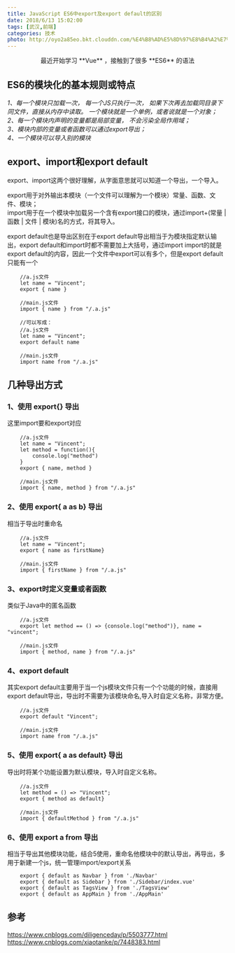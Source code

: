 ```yaml
---
title: JavaScript ES6中export及export default的区别
date: 2018/6/13 15:02:00
tags: [武汉,前端]
categories: 技术
photo: http://oyo2a85eo.bkt.clouddn.com/%E4%B8%AD%E5%8D%97%E8%B4%A2%E7%BB%8F_%E6%99%9A%E9%9C%9E
---
```


<center>最近开始学习 **Vue** ，接触到了很多 **ES6** 的语法</center>
<!-- more -->

## ES6的模块化的基本规则或特点

_1、每一个模块只加载一次， 每一个JS只执行一次， 如果下次再去加载同目录下同文件，直接从内存中读取。 一个模块就是一个单例，或者说就是一个对象；  
2、每一个模块内声明的变量都是局部变量， 不会污染全局作用域；  
3、模块内部的变量或者函数可以通过export导出；  
4、一个模块可以导入别的模块_

## export、import和export default

export、import这两个很好理解，从字面意思就可以知道一个导出，一个导入。

export用于对外输出本模块（一个文件可以理解为一个模块）常量、函数、文件、模块；  
import用于在一个模块中加载另一个含有export接口的模块，通过import+(常量 | 函数 | 文件 | 模块)名的方式，将其导入。

export default也是导出区别在于export default导出相当于为模块指定默认输出，export default和import时都不需要加上大括号，通过import import的就是export default的内容，因此一个文件中export可以有多个，但是export default只能有一个

```
    //a.js文件
    let name = "Vincent";
    export { name }

    //main.js文件
    import { name } from "/.a.js"

    //可以写成：
    //a.js文件
    let name = "Vincent";
    export default name

    //main.js文件
    import name from "/.a.js"
```

## 几种导出方式
### 1、使用 export{} 导出
这里import要和export对应
```
    //a.js文件
    let name = "Vincent";
    let method = function(){
        console.log("method")
    }
    export { name, method }

    //main.js文件
    import { name, method } from "/.a.js"
```

### 2、使用 export{ a as b} 导出
相当于导出时重命名
```
    //a.js文件
    let name = "Vincent";
    export { name as firstName}

    //main.js文件
    import { firstName } from "/.a.js"
```

### 3、export时定义变量或者函数
类似于Java中的匿名函数
```
    //a.js文件
    export let method == () => {console.log("method")}, name = "vincent";

    //main.js文件
    import { method, name } from "/.a.js"
```

### 4、export default
其实export default主要用于当一个js模块文件只有一个个功能的时候，直接用export default导出，导出时不需要为该模块命名,导入时自定义名称，非常方便。
```
    //a.js文件
    export default "Vincent";

    //main.js文件
    import name from "/.a.js"
```

### 5、使用 export{ a as default} 导出
导出时将某个功能设置为默认模块，导入时自定义名称。
```
    //a.js文件
    let method = () => "Vincent";
    export { method as default}

    //main.js文件
    import { defaultMethod } from "/.a.js"
```

### 6、使用 export a from  导出
相当于导出其他模块功能，结合5使用，重命名他模块中的默认导出，再导出，多用于新建一个js，统一管理import/export关系
```
    export { default as Navbar } from './Navbar'
    export { default as Sidebar } from './Sidebar/index.vue'
    export { default as TagsView } from './TagsView'
    export { default as AppMain } from './AppMain'
```

## 参考
https://www.cnblogs.com/diligenceday/p/5503777.html  
https://www.cnblogs.com/xiaotanke/p/7448383.html
